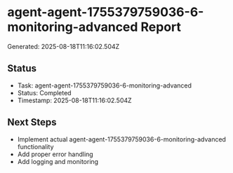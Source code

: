 # agent-agent-1755379759036-6-monitoring-advanced Report

Generated: 2025-08-18T11:16:02.504Z

## Status
- Task: agent-agent-1755379759036-6-monitoring-advanced
- Status: Completed
- Timestamp: 2025-08-18T11:16:02.504Z

## Next Steps
- Implement actual agent-agent-1755379759036-6-monitoring-advanced functionality
- Add proper error handling
- Add logging and monitoring
